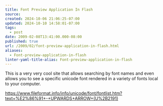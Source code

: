 ```yaml
---
title: Font Preview Application In Flash
source: 
created: 2024-10-06 21:06:25-07:00
updated: 2024-10-10 14:58:01-07:00
tags:
  - post
date: 2009-02-08T13:41:00.000-08:00
published: true
url: /2009/02/font-preview-application-in-flash.html
aliases:
  - Font-preview-application-in-flash
linter-yaml-title-alias: Font-preview-application-in-flash
---
```



This is a very very cool site that allows searching by font names and even allows you to see a specific unicode font rendered in a variety of fonts local to your computer.  
  
https://www.fileformat.info/info/unicode/font/fontlist.htm?text=%E2%86%91+-+UPWARDS+ARROW+(U%2B2191)